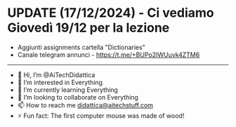 # UPDATE (17/12/2024) - Ci vediamo Giovedì 19/12 per la lezione
- Aggiunti assignments cartella "Dictionaries"
- Canale telegram annunci - https://t.me/+BUPo2IWUuvk4ZTM6
---

- 👋 Hi, I’m @AiTechDidattica
- 👀 I’m interested in Everything
- 🌱 I’m currently learning Everything
- 💞️ I’m looking to collaborate on Everything
- 📫 How to reach me didattica@aitechstuff.com
- ⚡ Fun fact: The first computer mouse was made of wood!

<!---
AiTechDidattica/AiTechDidattica is a ✨ special ✨ repository because its `README.md` (this file) appears on your GitHub profile.
You can click the Preview link to take a look at your changes.
--->
